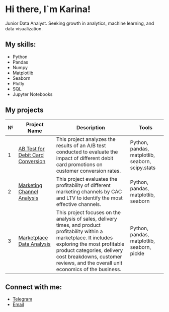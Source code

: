 # Hi there, I`m Karina! 
Junior Data Analyst. Seeking growth in analytics, machine learning, and data visualization.
 
## My skills:
- Python
- Pandas
- Numpy
- Matplotlib
- Seaborn
- Plotly
- SQL
- Jupyter Notebooks

 ## My projects
|№ | Project Name              | Description                                                 | Tools                                                      |
|--|---------------------------|-------------------------------------------------------------|-----------------------------------------------------------|
|1| [AB Test for Debit Card Conversion](https://github.com/Nyxarie/ab_test_debit_card) | This project analyzes the results of an A/B test conducted to evaluate the impact of different debit card promotions on customer conversion rates. | Python, pandas, matplotlib, seaborn, scipy.stats|
|2| [Marketing Channel Analysis](https://github.com/Nyxarie/marketing_channel_analysis)| This project evaluates the profitability of different marketing channels by CAC and LTV to identify the most effective channels.|Python, pandas, matplotlib, seaborn|
|3| [Marketplace Data Analysis](https://github.com/Nyxarie/marketplace_data_analysis)| This project focuses on the analysis of sales, delivery times, and product profitability within a marketplace. It includes exploring the most profitable product categories, delivery cost breakdowns, customer reviews, and the overall unit economics of the business.|Python, pandas, matplotlib, seaborn, pickle|

## Connect with me:
- [Telegram](https://t.me/nyxarie)
- [Email](mailto:kvrmw@yandex.ru)
